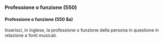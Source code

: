 ### Professione o funzione (550)

#### Professione o funzione (550 $a)
Inserisci, in inglese, la professione o funzione della persona in questione in relazione a fonti musicali.  
